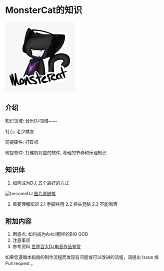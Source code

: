 <!-- 这是 知识仓库中的示例模板文件。 -->

<!-- 注意：在编写时，中文与英文或数字之间必须有且仅有一个空格。 -->

<!-- 注意：在编写时，标题与正文之间必须有且仅有一个空行。 -->

# MonsterCat的知识

<!-- 标题必须是 `XXX` + `的知识`。和文件名一致。 -->

<!-- 图片插入示例 -->

![示例图片](./示例图片.jpeg)

<!-- 在这里简单介绍你的知识领域、特点、需掌握的前提软硬件知识。 -->

<!-- 不允许插入Internet超链接、因为会过期! 需要截图或者嵌入HTML -->


## 介绍

知识领域: 音乐DJ领域~~~

特点: 老少咸宜

前提硬件: 打碟机

前提软件: 打碟机对应的软件, 基础的节奏和乐理知识


## 知识体

<!-- 在这里写出你沉淀的知识、注意点。-->

<!-- 不允许插入Internet超链接、因为会过期! 需要嵌入截图或者HTML -->

1. 如何成为DJ, 五个最好的方式

![becomeDJ](./The-5-Best-Ways-to-Become-a-DJ.png)
[图片原链接](https://www.mi.edu/education/the-5-best-ways-to-become-a-dj/)

2. 重要理解知识
   2.1 手脚并用
   2.2 摇头晃脑
   2.3 不能喝酒

## 附加内容

<!-- 在这里额外补充一些困惑点和尚未解决的问题、注意事项、参考资料、须知等。 -->

1. 困惑点: 如何成为Avicii那样的BIG GOD
2. 注意事项
3. 参考资料
   [世界百大DJ电音作品鉴赏](https://www.bilibili.com/video/BV1Wt4y1C7io?from=search&seid=2283532266415352609&spm_id_from=333.337.0.0)

<!-- 必须保留下面的文字。 -->

如果您遵循本指南的制作流程而发现有问题或可以改进的流程，请提出 Issue 或 Pull request 。

<!-- 在提交 Pull Request 前，请删除模板中的所有注释。 -->
